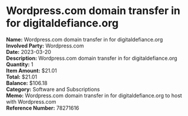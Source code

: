# Wordpress.com domain transfer in for digitaldefiance.org

**Name:** Wordpress.com domain transfer in for digitaldefiance.org  
**Involved Party:** Wordpress.com  
**Date:** 2023-03-20  
**Description:** Wordpress.com domain transfer in for digitaldefiance.org  
**Quantity:** 1  
**Item Amount:** $21.01  
**Total:** $21.01  
**Balance:** $106.18  
**Category:** Software and Subscriptions  
**Memo:** Wordpress.com domain transfer in for digitaldefiance.org to host with Wordpress.com  
**Reference Number:** 78271616  
